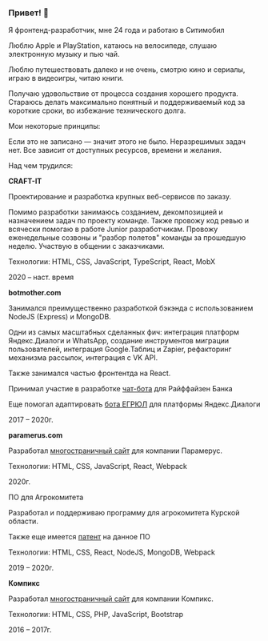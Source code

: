 ### Привет! 👋

Я фронтенд-разработчик, мне 24 года и работаю в Ситимобил

Люблю Apple и PlayStation, катаюсь на велосипеде, слушаю электронную музыку и пью чай.

Люблю путешествовать далеко и не очень, смотрю кино и сериалы, играю в видеоигры, читаю книги.

Получаю удовольствие от процесса создания хорошего продукта. Стараюсь делать максимально понятный и поддерживаемый код за короткие сроки, во избежание технического долга.

Мои некоторые принципы:

Если это не записано — значит этого не было.</li>
Неразрешимых задач нет.  Все зависит от доступных ресурсов, времени и желания.

Над чем трудился:

**CRAFT-IT**

Проектирование и разработка крупных веб-сервисов по заказу.

Помимо разработки занимаюсь созданием, декомпозицией и назначением задач по проекту команде. Также провожу код ревью и всячески помогаю в работе Junior разработчикам. Провожу еженедельные созвоны и "разбор полетов" команды за прошедшую неделю. Участвую в общении с заказчиками.

Технологии: HTML, CSS, JavaScript, TypeScript, React, MobX

2020 – наст. время


**botmother.com**

Занимался преимущественно разработкой бэкэнда с использованием NodeJS (Express) и MongoDB.

Одни из самых масштабных сделанных фич: интеграция платформ Яндекс.Диалоги и WhatsApp, создание инструментов миграции пользователей, интеграция Google.Таблиц и Zapier, рефакторинг механизма рассылок, интеграция с VK API.

Также занимался частью фронтентда на React.

Принимал участие в разработке [чат-бота](https://vc.ru/raiffeisenbank/78262-botmother-rayffayzenbank-kak-zapustit-kreditnyy-chat-bot) для Райффайзен Банка
  
Еще помогал адаптировать [бота ЕГРЮЛ](http://egrulbot.ru) для платформы Яндекс.Диалоги

2017 – 2020г.


**paramerus.com**

Разработал [многостраничный сайт](https://paramerus.com) для компании Парамерус.

Технологии: HTML, CSS, JavaScript, React, Webpack

2020г.

 
ПО для Агрокомитета

Разработал и поддерживаю программу для агрокомитета Курской области.

Также еще имеется [патент](https://www1.fips.ru/registers-doc-view/fips_servlet?DB=EVM&DocNumber=2019667601&TypeFile=html) на данное ПО

Технологии: HTML, CSS, React, NodeJS, MongoDB, Webpack

2019 – 2020г.


**Компикс**

Разработал [многостраничный сайт](https://compix-nn.ru) для компании Компикс.

Технологии: HTML, CSS, PHP, JavaScript, Bootstrap

2016 – 2017г.
